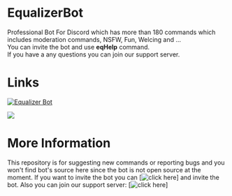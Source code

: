 # EqualizerBot
Professional Bot For Discord which has more than 180 commands which includes moderation commands, NSFW, Fun, Welcing and ...<br />
You can invite the bot and use **eqHelp** command.<br />
If you have a any questions you can join our support server.

# Links
<p><a href="https://discordbots.org/bot/equalizer"><img src="https://discordbots.org/api/widget/405349279331254282.svg" alt="Equalizer Bot"/></a></p>
<p><a href="https://discord.gg/R5cEHyy"><img src="https://discordapp.com/api/guilds/405241739486429194/widget.png?style=banner3"></a></p>

# More Information
This repository is for suggesting new commands or reporting bugs and you won't find bot's source here since the bot is not open source at the moment.
If you want to invite the bot you can [![click here](http://equalizerbot.xyz)] and invite the bot.
Also you can join our support server: [![click here](https://discord.gg/R5cEHyy)]
